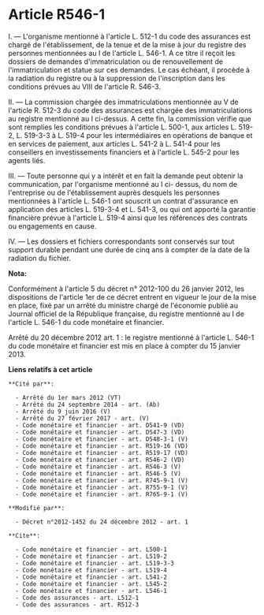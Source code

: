 # Article R546-1

I. ― L'organisme mentionné à l'article L. 512-1 du code des assurances est chargé de l'établissement, de la tenue et de la
mise à jour du registre des personnes mentionnées au I de l'article L. 546-1. A ce titre il reçoit les dossiers de demandes
d'immatriculation ou de renouvellement de l'immatriculation et statue sur ces demandes. Le cas échéant, il procède à la
radiation du registre ou à la suppression de l'inscription dans les conditions prévues au VIII de l'article R. 546-3. 

II. ― La commission chargée des immatriculations mentionnée au V de l'article R. 512-3 du code des assurances est chargée des
immatriculations au registre mentionné au I ci-dessus. A cette fin, la commission vérifie que sont remplies les conditions
prévues à l'article L. 500-1, aux articles L. 519-2, 
L. 519-3-3 à L. 519-4 pour les intermédiaires en opérations de banque et en services de paiement, aux articles L. 541-2 à L.
541-4 pour les conseillers en investissements financiers et à l'article L. 545-2 pour les agents liés. 

III. ― Toute personne qui y a intérêt et en fait la demande peut obtenir la communication, par l'organisme mentionné au I ci-
dessus, du nom de l'entreprise ou de l'établissement auprès desquels les personnes mentionnées à l'article L. 546-1 ont
souscrit un contrat d'assurance en application des articles L. 519-3-4 et L. 541-3, ou qui ont apporté la garantie financière
prévue à l'article L. 519-4 ainsi que les références des contrats ou engagements en cause. 

IV. ― Les dossiers et fichiers correspondants sont conservés sur tout support durable pendant une durée de cinq ans à compter
de la date de la radiation du fichier.

**Nota:**

Conformément à l'article 5 du décret n° 2012-100 du 26 janvier 2012, les dispositions de l'article 1er de ce décret entrent
en vigueur le jour de la mise en place, fixé par un arrêté du ministre chargé de l'économie publié au Journal officiel de la
République française, du registre mentionné au I de l'article L. 546-1 du code monétaire et financier.

Arrêté du 20 décembre 2012 art. 1 : le registre mentionné à l'article L. 546-1 du code monétaire et financier est mis en
place à compter du 15 janvier 2013.

**Liens relatifs à cet article**

	**Cité par**:

	  - Arrêté du 1er mars 2012 (VT)
	  - Arrêté du 24 septembre 2014 - art. (Ab)
	  - Arrêté du 9 juin 2016 (V)
	  - Arrêté du 27 février 2017 - art. (V)
	  - Code monétaire et financier - art. D541-9 (VD)
	  - Code monétaire et financier - art. D547-3 (VD)
	  - Code monétaire et financier - art. D548-3-1 (V)
	  - Code monétaire et financier - art. R519-16 (VD)
	  - Code monétaire et financier - art. R519-17 (VD)
	  - Code monétaire et financier - art. R546-2 (VD)
	  - Code monétaire et financier - art. R546-3 (V)
	  - Code monétaire et financier - art. R546-5 (V)
	  - Code monétaire et financier - art. R745-9-1 (V)
	  - Code monétaire et financier - art. R755-9-1 (V)
	  - Code monétaire et financier - art. R765-9-1 (V)

	**Modifié par**:

	  - Décret n°2012-1452 du 24 décembre 2012 - art. 1

	**Cite**:

	  - Code monétaire et financier - art. L500-1
	  - Code monétaire et financier - art. L519-2
	  - Code monétaire et financier - art. L519-3-3
	  - Code monétaire et financier - art. L519-4
	  - Code monétaire et financier - art. L541-2
	  - Code monétaire et financier - art. L545-2
	  - Code monétaire et financier - art. L546-1
	  - Code des assurances - art. L512-1
	  - Code des assurances - art. R512-3
